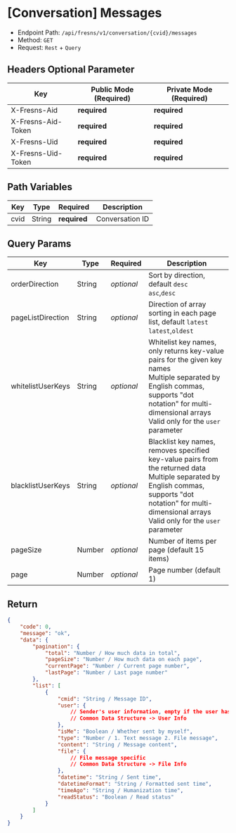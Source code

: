 # [Conversation] Messages

- Endpoint Path: `/api/fresns/v1/conversation/{cvid}/messages`
- Method: `GET`
- Request: `Rest` + `Query`

## Headers Optional Parameter

| Key | Public Mode (Required) | Private Mode (Required) |
| --- | --- | --- |
| X-Fresns-Aid | **required** | **required** |
| X-Fresns-Aid-Token | **required** | **required** |
| X-Fresns-Uid | **required** | **required** |
| X-Fresns-Uid-Token | **required** | **required** |

## Path Variables

| Key | Type | Required | Description |
| --- | --- | --- | --- |
| cvid | String | **required** | Conversation ID |

## Query Params

| Key | Type | Required | Description |
| --- | --- | --- | --- |
| orderDirection | String | *optional* | Sort by direction, default `desc`<br>`asc`,`desc` |
| pageListDirection | String | *optional* | Direction of array sorting in each page list, default `latest`<br>`latest`,`oldest` |
| whitelistUserKeys | String | *optional* | Whitelist key names, only returns key-value pairs for the given key names<br>Multiple separated by English commas, supports "dot notation" for multi-dimensional arrays<br>Valid only for the `user` parameter |
| blacklistUserKeys | String | *optional* | Blacklist key names, removes specified key-value pairs from the returned data<br>Multiple separated by English commas, supports "dot notation" for multi-dimensional arrays<br>Valid only for the `user` parameter |
| pageSize | Number | *optional* | Number of items per page (default 15 items) |
| page | Number | *optional* | Page number (default 1) |

## Return

```json
{
    "code": 0,
    "message": "ok",
    "data": {
        "pagination": {
            "total": "Number / How much data in total",
            "pageSize": "Number / How much data on each page",
            "currentPage": "Number / Current page number",
            "lastPage": "Number / Last page number"
        },
        "list": [
            {
                "cmid": "String / Message ID",
                "user": {
                    // Sender's user information, empty if the user has been deactivated.
                    // Common Data Structure -> User Info
                },
                "isMe": "Boolean / Whether sent by myself",
                "type": "Number / 1. Text message 2. File message",
                "content": "String / Message content",
                "file": {
                    // File message specific
                    // Common Data Structure -> File Info
                },
                "datetime": "String / Sent time",
                "datetimeFormat": "String / Formatted sent time",
                "timeAgo": "String / Humanization time",
                "readStatus": "Boolean / Read status"
            }
        ]
    }
}
```
